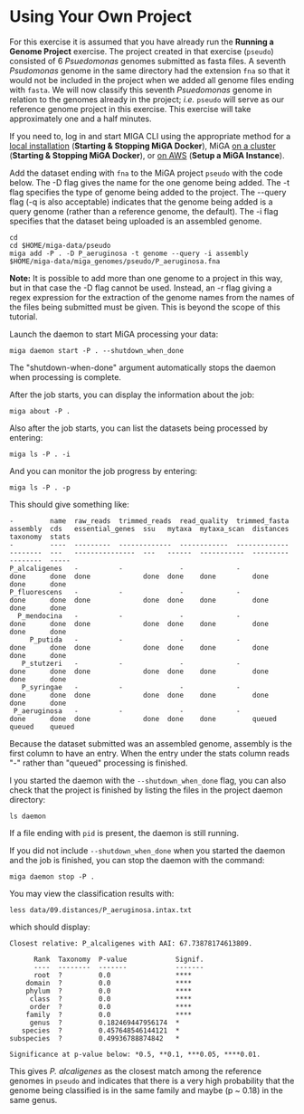 # Using Your Own Project

For this exercise it is assumed that you have already run the **Running a Genome Project** exercise. The project created in that exercise \(`pseudo`\) consisted of 6 _Psuedomonas_ genomes submitted as fasta files. A seventh _Psudomonas_ genome in the same directory had the extension `fna` so that it would not be included in the project when we added all genome files ending with `fasta`. We will now classify this seventh _Psuedomonas_ genome in relation to the genomes already in the project; _i.e._ `pseudo` will serve as our reference genome project in this exercise. This exercise will take approximately one and a half minutes.

If you need to, log in and start MIGA CLI using the appropriate method for a [local installation](../starting-miga/starting-miga.md#starting-local-miga-cli) (**Starting & Stopping MiGA Docker**), MiGA [on a cluster](../starting-miga/starting-miga.md#starting-miga-singularity) (**Starting & Stopping MiGA Docker**), or [on AWS](../aws/miga\_aws\_setup.md#log-into-miga-cli-using-a-terminal) (**Setup a MiGA Instance**).

Add the dataset ending with `fna` to the MiGA project `pseudo` with the code below. The -D flag gives the name for the one genome being added. The -t flag specifies the type of genome being added to the project. The --query flag \(-q is also acceptable\) indicates that the genome being added is a query genome \(rather than a reference genome, the default\). The -i flag specifies that the dataset being uploaded is an assembled genome.

```text
cd
cd $HOME/miga-data/pseudo
miga add -P . -D P_aeruginosa -t genome --query -i assembly $HOME/miga-data/miga_genomes/pseudo/P_aeruginosa.fna
```

**Note:** It is possible to add more than one genome to a project in this way, but in that case the -D flag cannot be used. Instead, an -r flag giving a regex expression for the extraction of the genome names from the names of the files being submitted must be given. This is beyond the scope of this tutorial.  

Launch the daemon to start MiGA processing your data:  

```text
miga daemon start -P . --shutdown_when_done
```

The "shutdown-when-done" argument automatically stops the daemon when processing is complete.

After the job starts, you can display the information about the job:

```text
miga about -P .
```

Also after the job starts, you can list the datasets being processed by entering:

```text
miga ls -P . -i
```

And you can monitor the job progress by entering:  

```text
miga ls -P . -p
```

This should give something like:

```text
-         name  raw_reads  trimmed_reads  read_quality  trimmed_fasta  assembly  cds   essential_genes  ssu   mytaxa  mytaxa_scan  distances  taxonomy  stats
-         ----  ---------  -------------  ------------  -------------  --------  ---   ---------------  ---   ------  -----------  ---------  --------  -----
P_alcaligenes   -          -              -             -              done      done  done             done  done    done         done       done      done
P_fluorescens   -          -              -             -              done      done  done             done  done    done         done       done      done
  P_mendocina   -          -              -             -              done      done  done             done  done    done         done       done      done
     P_putida   -          -              -             -              done      done  done             done  done    done         done       done      done
   P_stutzeri   -          -              -             -              done      done  done             done  done    done         done       done      done
   P_syringae   -          -              -             -              done      done  done             done  done    done         done       done      done
 P_aeruginosa   -          -              -             -              done      done  done             done  done    done         queued     queued    queued
```

Because the dataset submitted was an assembled genome, assembly is the first column to have an entry. When the entry under the stats column reads "-" rather than "queued" processing is finished. 

I you started the daemon with the  `--shutdown_when_done` flag, you can also check that the project is finished by listing the files in the project daemon directory:  

```
ls daemon
```

If a file ending with `pid` is present, the daemon is still running.

If you did not include `--shutdown_when_done` when you started the daemon and the job is finished, you can stop the daemon with the command:

```
miga daemon stop -P .
```

You may view the classification results with:

```text
less data/09.distances/P_aeruginosa.intax.txt
```

which should display:

```text
Closest relative: P_alcaligenes with AAI: 67.73878174613809.

      Rank  Taxonomy  P-value            Signif.
      ----  --------  -------            -------
      root  ?         0.0                ****
    domain  ?         0.0                ****
    phylum  ?         0.0                ****
     class  ?         0.0                ****
     order  ?         0.0                ****
    family  ?         0.0                ****
     genus  ?         0.182469447956174  *
   species  ?         0.457648546144121  *
subspecies  ?         0.49936788874842   *

Significance at p-value below: *0.5, **0.1, ***0.05, ****0.01.
```

This gives _P. alcaligenes_ as the closest match among the reference genomes in `pseudo` and indicates that there is a very high probability that the genome being classified is in the same family and maybe \(p ~ 0.18\) in the same genus.
